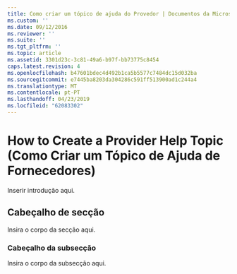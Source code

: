```yaml
---
title: Como criar um tópico de ajuda do Provedor | Documentos da Microsoft
ms.custom: ''
ms.date: 09/12/2016
ms.reviewer: ''
ms.suite: ''
ms.tgt_pltfrm: ''
ms.topic: article
ms.assetid: 3301d23c-3c81-49a6-b97f-bb73775c8454
caps.latest.revision: 4
ms.openlocfilehash: b47601bdec4d492b1ca5b5577c7484dc15d032ba
ms.sourcegitcommit: e7445ba8203da304286c591ff513900ad1c244a4
ms.translationtype: MT
ms.contentlocale: pt-PT
ms.lasthandoff: 04/23/2019
ms.locfileid: "62083302"
---
```

# <a name="how-to-create-a-provider-help-topic"></a>How to Create a Provider Help Topic (Como Criar um Tópico de Ajuda de Fornecedores)

Inserir introdução aqui.

## <a name="section-heading"></a>Cabeçalho de secção

 Insira o corpo da secção aqui.

### <a name="subsection-heading"></a>Cabeçalho da subsecção

 Insira o corpo da subsecção aqui.